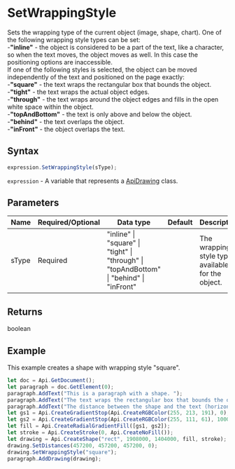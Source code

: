 # SetWrappingStyle

Sets the wrapping type of the current object (image, shape, chart). One of the following wrapping style types can be set:\
-**"inline"** - the object is considered to be a part of the text, like a character, so when the text moves, the object moves as well. In this case the positioning options are inaccessible.\
If one of the following styles is selected, the object can be moved independently of the text and positioned on the page exactly:\
-**"square"** - the text wraps the rectangular box that bounds the object.\
-**"tight"** - the text wraps the actual object edges.\
-**"through"** - the text wraps around the object edges and fills in the open white space within the object.\
-**"topAndBottom"** - the text is only above and below the object.\
-**"behind"** - the text overlaps the object.\
-**"inFront"** - the object overlaps the text.

## Syntax

```javascript
expression.SetWrappingStyle(sType);
```

`expression` - A variable that represents a [ApiDrawing](../ApiDrawing.md) class.

## Parameters

| **Name** | **Required/Optional** | **Data type** | **Default** | **Description** |
| ------------- | ------------- | ------------- | ------------- | ------------- |
| sType | Required | "inline" \| "square" \| "tight" \| "through" \| "topAndBottom" \| "behind" \| "inFront" |  | The wrapping style type available for the object. |

## Returns

boolean

## Example

This example creates a shape with wrapping style "square".

```javascript editor-
let doc = Api.GetDocument();
let paragraph = doc.GetElement(0);
paragraph.AddText("This is a paragraph with a shape. ");
paragraph.AddText("The text wraps the rectangular box that bounds the object. ");
paragraph.AddText("The distance between the shape and the text (horizontally) is half an inch (457200 English measure units).");
let gs1 = Api.CreateGradientStop(Api.CreateRGBColor(255, 213, 191), 0);
let gs2 = Api.CreateGradientStop(Api.CreateRGBColor(255, 111, 61), 100000);
let fill = Api.CreateRadialGradientFill([gs1, gs2]);
let stroke = Api.CreateStroke(0, Api.CreateNoFill());
let drawing = Api.CreateShape("rect", 1908000, 1404000, fill, stroke);
drawing.SetDistances(457200, 457200, 457200, 0);
drawing.SetWrappingStyle("square");
paragraph.AddDrawing(drawing);
```
